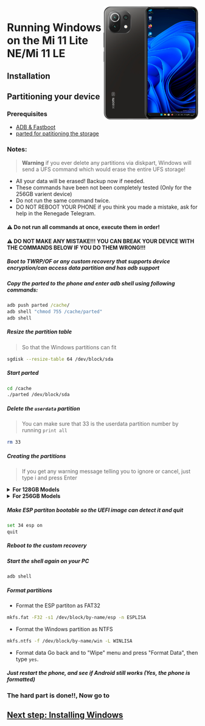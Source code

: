 <img align="right" src="https://github.com/ETCHDEV/Port-Windows-11-Xiaomi-11-Lite-NE/blob/main/lisa.png" width="250" alt="Windows 11 Running On a Mi 11 Lite NE">


# Running Windows on the Mi 11 Lite NE/Mi 11 LE

## Installation

## Partitioning your device

### Prerequisites
- [ADB & Fastboot](https://developer.android.com/studio/releases/platform-tools)
- [parted for patitioning the storage](https://www.mediafire.com/file/s9bjano4pezphou/parted/file)

### Notes:
> **Warning** if you ever delete any partitions via diskpart, Windows will send a UFS command which would erase the entire UFS storage!
- All your data will be erased! Backup now if needed.
- These commands have been not been completely tested (Only for the 256GB varient device)
- Do not run the same command twice.
- DO NOT REBOOT YOUR PHONE if you think you made a mistake, ask for help in the Renegade Telegram.

#### ⚠️ Do not run all commands at once, execute them in order!

#### ⚠️ DO NOT MAKE ANY MISTAKE!!! YOU CAN BREAK YOUR DEVICE WITH THE COMMANDS BELOW IF YOU DO THEM WRONG!!!

##### Boot to TWRP/OF or any custom recovery that supports device encryption/can access data partition and has adb support
##### Copy the parted to the phone and enter adb shell using following commands:
```cmd
adb push parted /cache/
adb shell "chmod 755 /cache/parted"
adb shell
```

##### Resize the partition table
> So that the Windows partitions can fit
```sh
sgdisk --resize-table 64 /dev/block/sda
```

##### Start parted
```sh
cd /cache
./parted /dev/block/sda
```

##### Delete the `userdata` partition
> You can make sure that 33 is the userdata partition number by running
>  `print all`
```sh
rm 33
```

##### Creating the partitions
> If you get any warning message telling you to ignore or cancel, just type i and press Enter

<details>
<summary><b><strong>For 128GB Models</strong></b></summary>



- Create Android's data partition
```sh
mkpart userdata ext4 12.2GB 70.0GB
```

- Create the ESP partition (stores Windows bootloader data and EFI files)
```sh
mkpart esp fat32 70.0GB 70.3GB 
```

- Create the main partition where Windows will be installed to
```sh
mkpart win ntfs 70.3GB 125GB
```

  </summary>
</details>

<details>
<summary><b><strong>For 256GB Models</strong></b></summary>


- Create Android's data partition(Find where the last part end using print and start the userdata part from there)
```sh
mkpart userdata ext4 12.2GB 140.2GB
```

- Create the ESP partition (stores Windows bootloader data and EFI files)
```sh
mkpart esp fat32 140.2GB 140.5GB
```

- Create the main partition where Windows will be installed to
```sh
mkpart win ntfs 140.5GB 254GB
```
  </summary>
</details>

##### Make ESP partiton bootable so the UEFI image can detect it and quit
```sh
set 34 esp on
quit
```
##### Reboot to the custom recovery
##### Start the shell again on your PC
```cmd
adb shell
```

##### Format partitions
-  Format the ESP partiton as FAT32
```sh
mkfs.fat -F32 -s1 /dev/block/by-name/esp -n ESPLISA
```

-  Format the Windows partition as NTFS
```sh
mkfs.ntfs -f /dev/block/by-name/win -L WINLISA
```
- Format data
Go back and to "Wipe" menu and press "Format Data", 
then type `yes`.

##### Just restart the phone, and see if Android still works (Yes, the phone is formatted)

### The hard part is done!!, Now go to

## [Next step: Installing Windows](./install-en.md)
